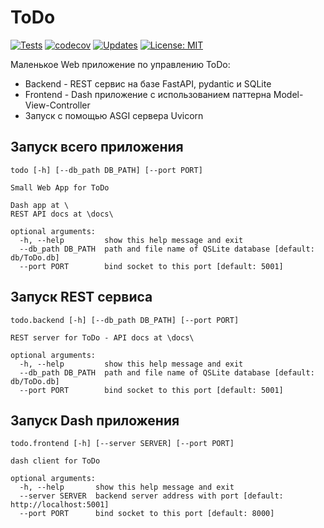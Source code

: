 # ToDo
[![Tests](https://github.com/Arseniks/ToDo/workflows/Tests/badge.svg)](https://github.com/Arseniks/ToDo/actions)
[![codecov](https://codecov.io/gh/Arseniks/ToDo/branch/master/graph/badge.svg)](https://codecov.io/gh/Arseniks/ToDo)
[![Updates](https://pyup.io/repos/github/Arseniks/ToDo/shield.svg)](https://pyup.io/repos/github/Arseniks/ToDo/)
[![License: MIT](https://img.shields.io/badge/License-MIT-green.svg)](https://opensource.org/licenses/MIT)

Маленькое Web приложение по управлению ToDo:
 - Backend - REST сервис на базе FastAPI, pydantic и SQLite
 - Frontend - Dash приложение с использованием паттерна Model-View-Controller
 - Запуск с помощью ASGI сервера Uvicorn

## Запуск всего приложения

    todo [-h] [--db_path DB_PATH] [--port PORT]

    Small Web App for ToDo
    
    Dash app at \ 
    REST API docs at \docs\ 
    
    optional arguments:
      -h, --help         show this help message and exit
      --db_path DB_PATH  path and file name of QSLite database [default: db/ToDo.db]
      --port PORT        bind socket to this port [default: 5001]


## Запуск REST сервиса

    todo.backend [-h] [--db_path DB_PATH] [--port PORT]

    REST server for ToDo - API docs at \docs\
    
    optional arguments:
      -h, --help         show this help message and exit
      --db_path DB_PATH  path and file name of QSLite database [default: db/ToDo.db]
      --port PORT        bind socket to this port [default: 5001]

## Запуск Dash приложения

    todo.frontend [-h] [--server SERVER] [--port PORT]
    
    dash client for ToDo
    
    optional arguments:
      -h, --help       show this help message and exit
      --server SERVER  backend server address with port [default: http://localhost:5001]
      --port PORT      bind socket to this port [default: 8000]
